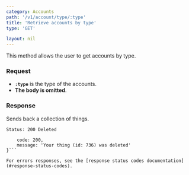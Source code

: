 ```yaml
---
category: Accounts
path: '/v1/account/type/:type'
title: 'Retrieve accounts by type'
type: 'GET'

layout: nil
---
```


This method allows the user to get accounts by type.

### Request

* **`:type`** is the type of the accounts.
* **The body is omitted**.

### Response

Sends back a collection of things.

```Status: 200 Deleted```
```{
    code: 200,
    message: 'Your thing (id: 736) was deleted'
}```

For errors responses, see the [response status codes documentation](#response-status-codes).